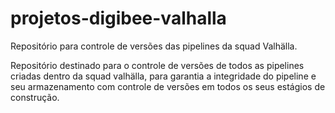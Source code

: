 # projetos-digibee-valhalla
Repositório para controle de versões das pipelines da squad Valhälla.

Repositório destinado para o controle de versões de todos as pipelines criadas dentro da squad valhälla,
para garantia a integridade do pipeline e seu armazenamento com controle de versões em todos os seus estágios de
construção.
